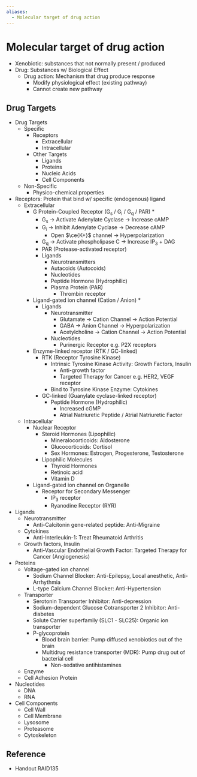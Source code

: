 ```yaml
---
aliases:
  - Molecular target of drug action
---
```


# Molecular target of drug action

- Xenobiotic: substances that not normally present / produced
- Drug: Substances w/ Biological Effect
	- Drug action: Mechanism that drug produce response
		- Modify physiological effect (existing pathway)
		- Cannot create new pathway

## Drug Targets

- Drug Targets
	- Specific
		- Receptors
			- Extracellular
			- Intracellular
		- Other Targets
			- Ligands
			- Proteins
			- Nucleic Acids
			- Cell Components
	- Non-Specific
		- Physico-chemical properties
- Receptors: Protein that bind w/ specific (endogenous) ligand
	- Extracellular
		- G Protein-Coupled Receptor (G<sub>s</sub> / G<sub>i</sub> / G<sub>q</sub> / PAR) \*
			- G<sub>s</sub> → Activate Adenylate Cyclase → Increase cAMP
			- G<sub>i</sub> → Inhibit Adenylate Cyclase → Decrease cAMP
				- Open $\ce{K+}$ channel → Hyperpolarization
			- G<sub>q</sub> → Activate phospholipase C → Increase IP<sub>3</sub> + DAG
			- PAR (Protease-activated receptor)
			- Ligands
				- Neurotransmitters
				- Autacoids (Autocoids)
				- Nucleotides
				- Peptide Hormone (Hydrophilic)
				- Plasma Protein (PAR)
					- Thrombin receptor
		- Ligand-gated ion channel (Cation / Anion) \*
			- Ligands
				- Neurotransmitter
					- Glutamate → Cation Channel → Action Potential
					- GABA → Anion Channel → Hyperpolarization
					- Acetylcholine → Cation Channel → Action Potential
				- Nucleotides
					- Purinergic Receptor e.g. P2X receptors
		- Enzyme-linked receptor (RTK / GC-linked)
			- RTK (Receptor Tyrosine Kinase)
				- Intrinsic Tyrosine Kinase Activity: Growth Factors, Insulin
					- Anti-growth factor
					- Targeted Therapy for Cancer e.g. HER2, VEGF receptor
				- Bind to Tyrosine Kinase Enzyme: Cytokines
			- GC-linked (Guanylate cyclase-linked receptor)
				- Peptide Hormone (Hydrophilic)
					- Increased cGMP
					- Atrial Natriuretic Peptide / Atrial Natriuretic Factor
	- Intracellular
		- Nuclear Receptor
			- Steroid Hormones (Lipophilic)
				- Mineralocorticoids: Aldosterone
				- Glucocorticoids: Cortisol
				- Sex Hormones: Estrogen, Progesterone, Testosterone
			- Lipophilic Molecules
				- Thyroid Hormones
				- Retinoic acid
				- Vitamin D
		- Ligand-gated ion channel on Organelle
			- Receptor for Secondary Messenger
				- IP<sub>3</sub> receptor
				- Ryanodine Receptor (RYR)
- Ligands
	- Neurotransmitter
		- Anti-Calcitonin gene-related peptide: Anti-Migraine
	- Cytokines
		- Anti-Interleukin-1: Treat Rheumatoid Arthritis
	- Growth factors, Insulin
		- Anti-Vascular Endothelial Growth Factor: Targeted Therapy for Cancer (Angiogenesis)
- Proteins
	- Voltage-gated ion channel
		- Sodium Channel Blocker: Anti-Epilepsy, Local anesthetic, Anti-Arrhythmia
		- L-type Calcium Channel Blocker: Anti-Hypertension
	- Transporter
		- Serotonin Transporter Inhibitor: Anti-depression
		- Sodium-dependent Glucose Cotransporter 2 Inhibitor: Anti-diabetes
		- Solute Carrier superfamily (SLC1 - SLC25): Organic ion transporter
		- P-glycoprotein
			- Blood brain barrier: Pump diffused xenobiotics out of the brain
			- Multidrug resistance transporter (MDR): Pump drug out of bacterial cell
				- Non-sedative antihistamines
	- Enzyme
	- Cell Adhesion Protein
- Nucleotides
	- DNA
	- RNA
- Cell Components
	- Cell Wall
	- Cell Membrane
	- Lysosome
	- Proteasome
	- Cytoskeleton

## Reference

- Handout RAID135
